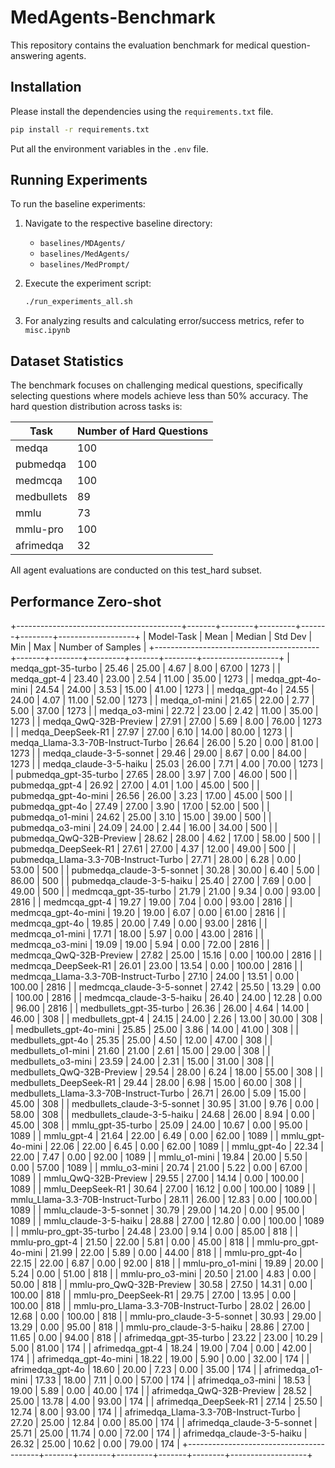 # MedAgents-Benchmark

This repository contains the evaluation benchmark for medical question-answering agents.

## Installation

Please install the dependencies using the `requirements.txt` file.
```bash
pip install -r requirements.txt
```

Put all the environment variables in the `.env` file.

## Running Experiments

To run the baseline experiments:

1. Navigate to the respective baseline directory:
   - `baselines/MDAgents/`
   - `baselines/MedAgents/` 
   - `baselines/MedPrompt/`

2. Execute the experiment script:
   ```bash
   ./run_experiments_all.sh
   ```

3. For analyzing results and calculating error/success metrics, refer to `misc.ipynb`

## Dataset Statistics

The benchmark focuses on challenging medical questions, specifically selecting questions where models achieve less than 50% accuracy. The hard question distribution across tasks is:

| Task       | Number of Hard Questions |
|------------|-------------------------|
| medqa      | 100                     |
| pubmedqa   | 100                     |
| medmcqa    | 100                     |
| medbullets | 89                      |
| mmlu       | 73                      |
| mmlu-pro   | 100                     |
| afrimedqa  | 32                      |

All agent evaluations are conducted on this test_hard subset.

## Performance Zero-shot

+-----------------------------------------+-------+--------+---------+-------+--------+-------------------+
|                Model-Task               |  Mean | Median | Std Dev |  Min  |  Max   | Number of Samples |
+-----------------------------------------+-------+--------+---------+-------+--------+-------------------+
|            medqa_gpt-35-turbo           | 25.46 | 25.00  |   4.67  |  8.00 | 67.00  |        1273       |
|               medqa_gpt-4               | 23.40 | 23.00  |   2.54  | 11.00 | 35.00  |        1273       |
|            medqa_gpt-4o-mini            | 24.54 | 24.00  |   3.53  | 15.00 | 41.00  |        1273       |
|               medqa_gpt-4o              | 24.55 | 24.00  |   4.07  | 11.00 | 52.00  |        1273       |
|              medqa_o1-mini              | 21.65 | 22.00  |   2.77  |  5.00 | 37.00  |        1273       |
|              medqa_o3-mini              | 22.72 | 23.00  |   2.42  | 11.00 | 35.00  |        1273       |
|          medqa_QwQ-32B-Preview          | 27.91 | 27.00  |   5.69  |  8.00 | 76.00  |        1273       |
|            medqa_DeepSeek-R1            | 27.97 | 27.00  |   6.10  | 14.00 | 80.00  |        1273       |
|    medqa_Llama-3.3-70B-Instruct-Turbo   | 26.64 | 26.00  |   5.20  |  0.00 | 81.00  |        1273       |
|         medqa_claude-3-5-sonnet         | 29.46 | 29.00  |   8.67  |  0.00 | 84.00  |        1273       |
|          medqa_claude-3-5-haiku         | 25.03 | 26.00  |   7.71  |  4.00 | 70.00  |        1273       |
|          pubmedqa_gpt-35-turbo          | 27.65 | 28.00  |   3.97  |  7.00 | 46.00  |        500        |
|              pubmedqa_gpt-4             | 26.92 | 27.00  |   4.01  |  1.00 | 45.00  |        500        |
|           pubmedqa_gpt-4o-mini          | 26.56 | 26.00  |   3.23  | 17.00 | 45.00  |        500        |
|             pubmedqa_gpt-4o             | 27.49 | 27.00  |   3.90  | 17.00 | 52.00  |        500        |
|             pubmedqa_o1-mini            | 24.62 | 25.00  |   3.10  | 15.00 | 39.00  |        500        |
|             pubmedqa_o3-mini            | 24.09 | 24.00  |   2.44  | 16.00 | 34.00  |        500        |
|         pubmedqa_QwQ-32B-Preview        | 28.62 | 28.00  |   4.62  | 17.00 | 58.00  |        500        |
|           pubmedqa_DeepSeek-R1          | 27.61 | 27.00  |   4.37  | 12.00 | 49.00  |        500        |
|  pubmedqa_Llama-3.3-70B-Instruct-Turbo  | 27.71 | 28.00  |   6.28  |  0.00 | 53.00  |        500        |
|        pubmedqa_claude-3-5-sonnet       | 30.28 | 30.00  |   6.40  |  5.00 | 86.00  |        500        |
|        pubmedqa_claude-3-5-haiku        | 25.40 | 27.00  |   7.69  |  0.00 | 49.00  |        500        |
|           medmcqa_gpt-35-turbo          | 21.79 | 21.00  |   9.34  |  0.00 | 93.00  |        2816       |
|              medmcqa_gpt-4              | 19.27 | 19.00  |   7.04  |  0.00 | 93.00  |        2816       |
|           medmcqa_gpt-4o-mini           | 19.20 | 19.00  |   6.07  |  0.00 | 61.00  |        2816       |
|              medmcqa_gpt-4o             | 19.85 | 20.00  |   7.49  |  0.00 | 93.00  |        2816       |
|             medmcqa_o1-mini             | 17.71 | 18.00  |   5.97  |  0.00 | 43.00  |        2816       |
|             medmcqa_o3-mini             | 19.09 | 19.00  |   5.94  |  0.00 | 72.00  |        2816       |
|         medmcqa_QwQ-32B-Preview         | 27.82 | 25.00  |  15.16  |  0.00 | 100.00 |        2816       |
|           medmcqa_DeepSeek-R1           | 26.01 | 23.00  |  13.54  |  0.00 | 100.00 |        2816       |
|   medmcqa_Llama-3.3-70B-Instruct-Turbo  | 27.10 | 24.00  |  13.51  |  0.00 | 100.00 |        2816       |
|        medmcqa_claude-3-5-sonnet        | 27.42 | 25.50  |  13.29  |  0.00 | 100.00 |        2816       |
|         medmcqa_claude-3-5-haiku        | 26.40 | 24.00  |  12.28  |  0.00 | 96.00  |        2816       |
|         medbullets_gpt-35-turbo         | 26.36 | 26.00  |   4.64  | 14.00 | 46.00  |        308        |
|             medbullets_gpt-4            | 24.15 | 24.00  |   2.26  | 13.00 | 30.00  |        308        |
|          medbullets_gpt-4o-mini         | 25.85 | 25.00  |   3.86  | 14.00 | 41.00  |        308        |
|            medbullets_gpt-4o            | 25.35 | 25.00  |   4.50  | 12.00 | 47.00  |        308        |
|            medbullets_o1-mini           | 21.60 | 21.00  |   2.61  | 15.00 | 29.00  |        308        |
|            medbullets_o3-mini           | 23.59 | 24.00  |   2.31  | 15.00 | 31.00  |        308        |
|        medbullets_QwQ-32B-Preview       | 29.54 | 28.00  |   6.24  | 18.00 | 55.00  |        308        |
|          medbullets_DeepSeek-R1         | 29.44 | 28.00  |   6.98  | 15.00 | 60.00  |        308        |
| medbullets_Llama-3.3-70B-Instruct-Turbo | 26.71 | 26.00  |   5.09  | 15.00 | 45.00  |        308        |
|       medbullets_claude-3-5-sonnet      | 30.95 | 31.00  |   9.76  |  0.00 | 58.00  |        308        |
|       medbullets_claude-3-5-haiku       | 24.68 | 26.00  |   8.94  |  0.00 | 45.00  |        308        |
|            mmlu_gpt-35-turbo            | 25.09 | 24.00  |  10.67  |  0.00 | 95.00  |        1089       |
|                mmlu_gpt-4               | 21.64 | 22.00  |   6.49  |  0.00 | 62.00  |        1089       |
|             mmlu_gpt-4o-mini            | 22.06 | 22.00  |   6.45  |  0.00 | 62.00  |        1089       |
|               mmlu_gpt-4o               | 22.34 | 22.00  |   7.47  |  0.00 | 92.00  |        1089       |
|               mmlu_o1-mini              | 19.84 | 20.00  |   5.50  |  0.00 | 57.00  |        1089       |
|               mmlu_o3-mini              | 20.74 | 21.00  |   5.22  |  0.00 | 67.00  |        1089       |
|           mmlu_QwQ-32B-Preview          | 29.55 | 27.00  |  14.14  |  0.00 | 100.00 |        1089       |
|             mmlu_DeepSeek-R1            | 30.64 | 27.00  |  16.12  |  0.00 | 100.00 |        1089       |
|    mmlu_Llama-3.3-70B-Instruct-Turbo    | 28.11 | 26.00  |  12.83  |  0.00 | 100.00 |        1089       |
|          mmlu_claude-3-5-sonnet         | 30.79 | 29.00  |  14.20  |  0.00 | 95.00  |        1089       |
|          mmlu_claude-3-5-haiku          | 28.88 | 27.00  |  12.80  |  0.00 | 100.00 |        1089       |
|          mmlu-pro_gpt-35-turbo          | 24.48 | 23.00  |   9.14  |  0.00 | 85.00  |        818        |
|              mmlu-pro_gpt-4             | 21.50 | 22.00  |   5.81  |  0.00 | 45.00  |        818        |
|           mmlu-pro_gpt-4o-mini          | 21.99 | 22.00  |   5.89  |  0.00 | 44.00  |        818        |
|             mmlu-pro_gpt-4o             | 22.15 | 22.00  |   6.87  |  0.00 | 92.00  |        818        |
|             mmlu-pro_o1-mini            | 19.89 | 20.00  |   5.24  |  0.00 | 51.00  |        818        |
|             mmlu-pro_o3-mini            | 20.50 | 21.00  |   4.83  |  0.00 | 50.00  |        818        |
|         mmlu-pro_QwQ-32B-Preview        | 30.58 | 27.50  |  14.31  |  0.00 | 100.00 |        818        |
|           mmlu-pro_DeepSeek-R1          | 29.75 | 27.00  |  13.95  |  0.00 | 100.00 |        818        |
|  mmlu-pro_Llama-3.3-70B-Instruct-Turbo  | 28.02 | 26.00  |  12.68  |  0.00 | 100.00 |        818        |
|        mmlu-pro_claude-3-5-sonnet       | 30.93 | 29.00  |  13.29  |  0.00 | 95.00  |        818        |
|        mmlu-pro_claude-3-5-haiku        | 28.86 | 27.00  |  11.65  |  0.00 | 94.00  |        818        |
|          afrimedqa_gpt-35-turbo         | 23.22 | 23.00  |  10.29  |  5.00 | 81.00  |        174        |
|             afrimedqa_gpt-4             | 18.24 | 19.00  |   7.04  |  0.00 | 42.00  |        174        |
|          afrimedqa_gpt-4o-mini          | 18.22 | 19.00  |   5.90  |  0.00 | 32.00  |        174        |
|             afrimedqa_gpt-4o            | 18.60 | 20.00  |   7.23  |  0.00 | 35.00  |        174        |
|            afrimedqa_o1-mini            | 17.33 | 18.00  |   7.11  |  0.00 | 57.00  |        174        |
|            afrimedqa_o3-mini            | 18.53 | 19.00  |   5.89  |  0.00 | 40.00  |        174        |
|        afrimedqa_QwQ-32B-Preview        | 28.52 | 25.00  |  13.78  |  4.00 | 93.00  |        174        |
|          afrimedqa_DeepSeek-R1          | 27.14 | 25.50  |  12.74  |  8.00 | 93.00  |        174        |
|  afrimedqa_Llama-3.3-70B-Instruct-Turbo | 27.20 | 25.00  |  12.84  |  0.00 | 85.00  |        174        |
|       afrimedqa_claude-3-5-sonnet       | 25.71 | 25.00  |  11.74  |  0.00 | 72.00  |        174        |
|        afrimedqa_claude-3-5-haiku       | 26.32 | 25.00  |  10.62  |  0.00 | 79.00  |        174        |
+-----------------------------------------+-------+--------+---------+-------+--------+-------------------+